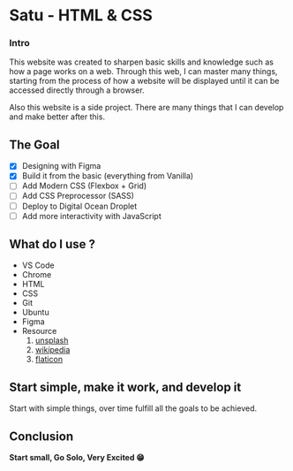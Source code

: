 # Satu - HTML & CSS

### Intro

This website was created to sharpen basic skills and knowledge such as how a
page works on a web. Through this web, I can master many things, starting from
the process of how a website will be displayed until it can be accessed directly
through a browser.

Also this website is a side project. There are many things that I can develop
and make better after this.

## The Goal

-   [x] Designing with Figma
-   [x] Build it from the basic (everything from Vanilla)
-   [ ] Add Modern CSS (Flexbox + Grid)
-   [ ] Add CSS Preprocessor (SASS)
-   [ ] Deploy to Digital Ocean Droplet
-   [ ] Add more interactivity with JavaScript

## What do I use ?

-   VS Code
-   Chrome
-   HTML
-   CSS
-   Git
-   Ubuntu
-   Figma
-   Resource
    1. [unsplash](https://unsplash.com/)
    2. [wikipedia](https://www.wikipedia.org/)
    3. [flaticon](https://www.flaticon.com/)

## Start simple, make it work, and develop it

Start with simple things, over time fulfill all the goals to be achieved.

## Conclusion

**Start small, Go Solo, Very Excited :grin:**
